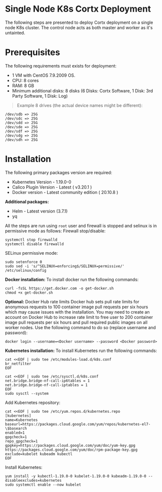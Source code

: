 # Single Node K8s Cortx Deployment

The following steps are presented to deploy Cortx deployment on a single node K8s cluster. The control node acts as both master and worker as it's untainted.

# Prerequisites

The following requirements must exists for deployment:
- 1 VM with CentOS 7.9.2009 OS.
- CPU: 8 cores
- RAM: 8 GB
- Minimum additional disks: 8 disks (6 Disks: Cortx Software, 1 Disk: 3rd Party Software, 1 Disk: Log)
> Example 8 drives (the actual device names might be different):
```
/dev/sdb => 25G
/dev/sdc => 25G                     
/dev/sdd => 25G                     
/dev/sde => 25G                      
/dev/sdf => 25G                      
/dev/sdg => 25G                      
/dev/sdh => 25G   
```

# Installation

The following primary packages version are required:
- Kubernetes Version - 1.19.0-0
- Calico Plugin Version - Latest ( v3.20.1 )
- Docker version - Latest community edition ( 20.10.8 )

**Additional packages:**
- Helm - Latest version (3.7.1)
- yq

All the steps are run using ```root``` user and firewall is stopped and selinux is in permissive mode as follows:
Firewall stop/disable:
```
systemctl stop firewalld
systemctl disable firewalld
```
SELinux permissive mode:
```
sudo setenforce 0
sudo sed -i 's/^SELINUX=enforcing$/SELINUX=permissive/' /etc/selinux/config
``` 

**Docker installation:**
To install docker run the following  commands:
```
curl -fsSL https://get.docker.com -o get-docker.sh
chmod +x get-docker.sh
```
**Optional:** Docker Hub rate limits
Docker hub sets pull rate limits for anonymous requests to 100 container image pull requests per six hours which may cause issues with the installation. You may need to create an account on Docker Hub to increase rate limit to free user to 200 container image pull requests per six hours and pull required public images on all worker nodes. Use the following command to do so (replace username and password):
```
docker login --username=<Docker username> --password <Docker password>
```

**Kubernetes installation:**
To install Kubernetes run the following commands:
```
cat <<EOF | sudo tee /etc/modules-load.d/k8s.conf
br_netfilter
EOF

cat <<EOF | sudo tee /etc/sysctl.d/k8s.conf
net.bridge.bridge-nf-call-ip6tables = 1
net.bridge.bridge-nf-call-iptables = 1
EOF
sudo sysctl --system
```
Add Kubernetes repository:
```
cat <<EOF | sudo tee /etc/yum.repos.d/kubernetes.repo
[kubernetes]
name=Kubernetes
baseurl=https://packages.cloud.google.com/yum/repos/kubernetes-el7-\$basearch
enabled=1
gpgcheck=1
repo_gpgcheck=1
gpgkey=https://packages.cloud.google.com/yum/doc/yum-key.gpg https://packages.cloud.google.com/yum/doc/rpm-package-key.gpg
exclude=kubelet kubeadm kubectl
EOF
```
Install Kubernetes:
```
yum install -y kubectl-1.19.0-0 kubelet-1.19.0-0 kubeadm-1.19.0-0 --disableexcludes=kubernetes
sudo systemctl enable --now kubelet
```
